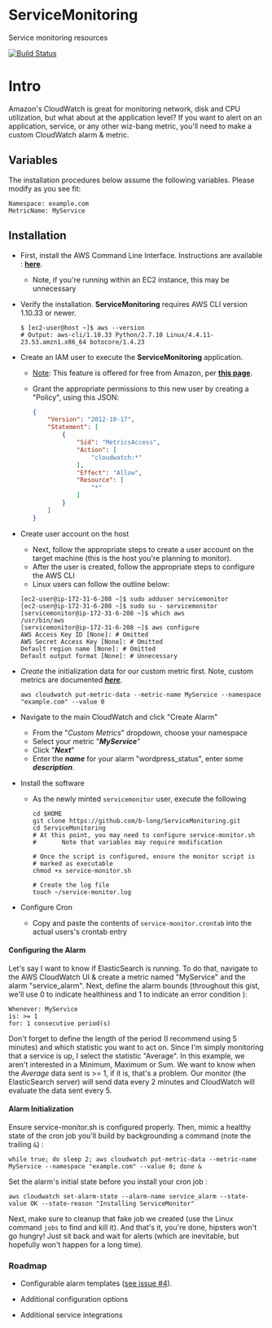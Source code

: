 # ServiceMonitoring
Service monitoring resources

[![Build Status](https://travis-ci.org/b-long/ServiceMonitoring.svg?branch=master)](https://travis-ci.org/b-long/ServiceMonitoring)

# Intro

Amazon's CloudWatch is great for monitoring network, disk and CPU utilization, but what about at the application level?  If you want to alert on an application, service, or any other wiz-bang metric, you'll need to make a custom CloudWatch alarm & metric.

## Variables

The installation procedures below assume the  following variables.  Please modify as you see fit:
```
Namespace: example.com
MetricName: MyService
```

## Installation

* First, install the AWS Command Line Interface.  Instructions are available : **[here](https://docs.aws.amazon.com/cli/latest/userguide/installing.html)**.
  * Note, if you're running within an EC2 instance, this may be unnecessary


* Verify the installation.  **ServiceMonitoring** requires AWS CLI version 1.10.33 or newer.

  ```shell
  $ [ec2-user@host ~]$ aws --version
  # Output: aws-cli/1.10.33 Python/2.7.10 Linux/4.4.11-23.53.amzn1.x86_64 botocore/1.4.23
  ```

* Create an IAM user to execute the **ServiceMonitoring** application.

  * <u>Note</u>: This feature is offered for free from Amazon, per **[this page](https://aws.amazon.com/iam/faqs/)**.

  * Grant the appropriate permissions to this new user by creating a "Policy", using this JSON:  

    ```json
    {
        "Version": "2012-10-17",
        "Statement": [
            {
                "Sid": "MetricsAccess",
                "Action": [
                    "cloudwatch:*"
                ],
                "Effect": "Allow",
                "Resource": [
                    "*"
                ]
            }
        ]
    }
    ```


* Create user account on the host
  * Next, follow the appropriate steps to create a user account on the target machine (this is the host you're planning to monitor).
  * After the user is created, follow the appropriate steps to configure the AWS CLI
  * Linux users can follow the outline below:  
  ```shell
  [ec2-user@ip-172-31-6-208 ~]$ sudo adduser servicemonitor
  [ec2-user@ip-172-31-6-208 ~]$ sudo su - servicemonitor
  [servicemonitor@ip-172-31-6-208 ~]$ which aws
  /usr/bin/aws
  [servicemonitor@ip-172-31-6-208 ~]$ aws configure
  AWS Access Key ID [None]: # Omitted
  AWS Secret Access Key [None]: # Omitted
  Default region name [None]: # Omitted
  Default output format [None]: # Unnecessary
  ```


* *Create* the initialization data for our custom metric first.  Note, custom metrics are documented **<u>[*here*](https://docs.aws.amazon.com/AmazonCloudWatch/latest/DeveloperGuide/publishingMetrics.html)</u>**.

  ```
  aws cloudwatch put-metric-data --metric-name MyService --namespace "example.com" --value 0
  ```


* Navigate to the main CloudWatch and click "Create Alarm"

  - From the "*Custom Metrics*" dropdown, choose your namespace
  - Select your metric "***MyService***"
  - Click "***Next***"
  - Enter the ***name*** for your alarm "wordpress_status", enter some ***description***.

* Install the software

  * As the newly minted `servicemonitor` user, execute the following

    ```shell
    cd $HOME
    git clone https://github.com/b-long/ServiceMonitoring.git
    cd ServiceMonitoring
    # At this point, you may need to configure service-monitor.sh
    #		Note that variables may require modification

    # Once the script is configured, ensure the monitor script is
    # marked as executable
    chmod +x service-monitor.sh

    # Create the log file
    touch ~/service-monitor.log
    ```

* Configure Cron

  * Copy and paste the contents of `service-monitor.crontab` into the actual users's crontab entry


#### Configuring the Alarm

Let's say I want to know if ElasticSearch is running.  To do that, navigate to the AWS CloudWatch UI & create a metric named "MyService" and the alarm "service_alarm".  Next, define the alarm bounds (throughout this gist, we'll use 0 to indicate healthiness and 1 to indicate an error condition ):
```
Whenever: MyService
is: >= 1
for: 1 consecutive period(s)
```
Don't forget to define the length of the period (I recommend using 5 minutes) and which statistic you want to act on.  Since I'm simply monitoring that a service is up, I select the statistic "Average".  In this example, we aren't interested in a Minimum, Maximum or Sum.  We want to know when the _Average_ data sent is >= 1, if it is, that's a problem.  Our monitor (the ElasticSearch server) will send data every 2 minutes and CloudWatch will evaluate the data sent every 5.  

#### Alarm Initialization

Ensure service-monitor.sh is configured properly.  Then, mimic a healthy state of the cron job you'll build by backgrounding a command (note the trailing `&`) :

```shell
while true; do sleep 2; aws cloudwatch put-metric-data --metric-name MyService --namespace "example.com" --value 0; done &
```

Set the alarm's initial state before you install your cron job :
```shell
aws cloudwatch set-alarm-state --alarm-name service_alarm --state-value OK --state-reason "Installing ServiceMonitor"
```

Next, make sure to cleanup that fake job we created (use the Linux command `jobs` to find and kill it).  And that's it, you're done, hipsters won't go hungry!  Just sit back and wait for alerts (which are inevitable, but hopefully won't happen for a long time).



### Roadmap

* Configurable alarm templates ([see issue #4](https://github.com/b-long/ServiceMonitoring/issues/4#issuecomment-235489329)).
* Additional configuration options
* Additional service integrations

  ​
